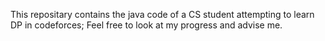 This repositary contains the java code of a CS student attempting to learn DP in codeforces; Feel free to look at my progress and advise me. 
